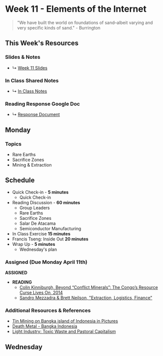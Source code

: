 # Week 11 - Elements of the Internet

> "We have built the world on foundations of sand–albeit varying and very specific kinds of sand." - Burrington


## This Week's Resources

### Slides & Notes 
* ↳ [Week 11 Slides](https://docs.google.com/presentation/d/1KVvihtcRdJxhqwtc-3EtTmbDh6lmXur20c5khmxKTdg/edit?usp=sharing)
### In Class Shared Notes
* ↳ [In Class Notes](https://docs.google.com/document/d/1v2XqOosts9svJJ-VPiQWGzaDlGUvF5M6oRVBcvclF5c/edit?usp=sharing)
### Reading Response Google Doc
* ↳ [Response Document](https://docs.google.com/document/d/1z9RFLIPTfHzS9kKKNdszuYYRxVgrxREBAZ1X29DAJfs/edit?usp=sharing)

## Monday

### Topics
* Rare Earths
* Sacrifice Zones
* Mining & Extraction


## Schedule
* Quick Check-in - __5 minutes__
    * Quick Check-in
* Reading Discussion - __60 minutes__
    * Group Leaders 
    * Rare Earths
    * Sacrifice Zones
    * Salar De Atacama 
    * Semiconductor Manufacturing
* In Class Exercise __15 minutes__
* Francis Tseng: Inside Out __20 minutes__
* Wrap Up -  __5 minutes__
    * Wednesday's plan

### Assigned (**Due Monday April 11th**)
__ASSIGNED__
* **READING**
   * [Colin Kinniburgh, Beyond “Conflict Minerals”: The Congo’s Resource Curse Lives On, 2014](https://www.dissentmagazine.org/article/beyond-conflict-minerals-the-congos-resource-curse-lives-on)
   * [Sandro Mezzadra & Brett Neilson, "Extraction, Logistics, Finance"](https://www.radicalphilosophy.com/article/extraction-logistics-finance)

### Additional Resources & References
* [Tin Mining on Bangka island of Indonesia in Pictures](https://www.theguardian.com/environment/gallery/2014/may/29/tin-mining-on-bangka-island-of-indonesia-in-pictures)
* [Death Metal - Bangka Indonesia](https://www.theguardian.com/environment/2012/nov/23/tin-mining-indonesia-bangka)
* [Light Industry: Toxic Waste and Pastoral Capitalism](https://www.e-flux.com/journal/74/59781/light-industry-toxic-waste-and-pastoral-capitalism/)

## Wednesday
